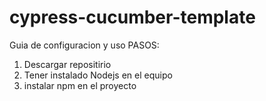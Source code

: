 # cypress-cucumber-template
Guia de configuracion y uso
PASOS:
1. Descargar repositirio
2. Tener instalado Nodejs en el equipo
3. instalar npm en el proyecto 
